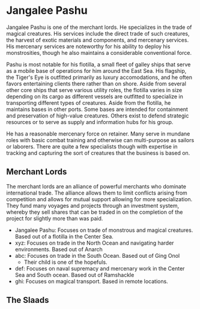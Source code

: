 # Jangalee Pashu  
Jangalee Pashu is one of the merchant lords. He specializes in the trade of magical creatures. His services include the direct trade of such creatures, the harvest of exotic materials and components, and mercenary services. His mercenary services are noteworthy for his ability to deploy his monstrosities, though he also maintains a considerable conventional force. 

Pashu is most notable for his flotilla, a small fleet of galley ships that serve as a mobile base of operations for him around the East Sea. His flagship, the Tiger's Eye is outfitted primarily as luxury accomodations, and he often favors entertaining clients there rather than on shore. Aside from several other core ships that serve various utility roles, the flotilla varies in size depending on its cargo as different vessels are outfitted to specialize in transporting different types of creatures. Aside from the flotilla, he maintains bases in other ports. Some bases are intended for containment and preservation of high-value creatures. Others exist to defend strategic resources or to serve as supply and information hubs for his group. 

He has a reasonable mercenary force on retainer. Many serve in mundane roles with basic combat training and otherwise can multi-purpose as sailors or laborers. There are quite a few specialists though with expertise in tracking and capturing the sort of creatures that the business is based on. 


## Merchant Lords
The merchant lords are an alliance of powerful merchants who dominate international trade. The alliance allows them to limit conflicts arising from competition and allows for mutual support allowing for more specialization. They fund many voyages and projects through an investment system, whereby they sell shares that can be traded in on the completion of the project for slightly more than was paid. 

* Jangalee Pashu: Focuses on trade of monstrous and magical creatures. Based out of a flotilla in the Center Sea.
* xyz: Focuses on trade in the North Ocean and navigating harder environments. Based out of Anarch
* abc: Focuses on trade in the South Ocean. Based out of Ging Onol
    * Their child is one of the hopefuls. 
* def: Focuses on naval supremacy and mercenary work in the Center Sea and South ocean. Based out of Ramshackle
* ghi: Focuses on magical transport. Based in remote locations.

## The Slaads



